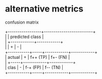 # alternative metrics

confusion matrix  
  
+-----------------+-------------------------+  
|                 |  predicted class        |  
|                 +------------+------------+  
|                 |    +       |    -       |  
+-----------+-----+------------+------------+  
|   actual  |  +  |  f++ (TP)  |  f+- (FN)  |  
|           +-----+------------+------------+  
|   clas    |  -  |  f-+ (FP)  |  f-- (TN)  |  
+-----------+-----+------------+------------+  


